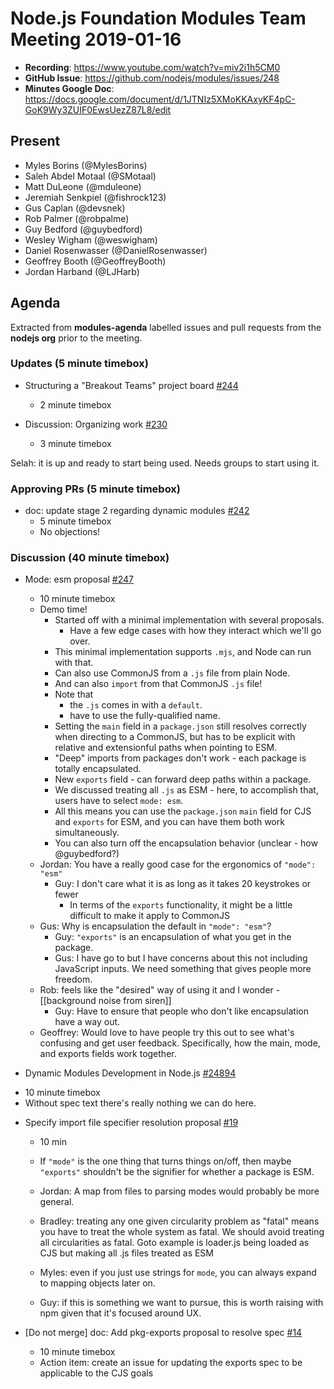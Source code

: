 # Node.js Foundation Modules Team Meeting 2019-01-16

* **Recording**: https://www.youtube.com/watch?v=miv2i1h5CM0
* **GitHub Issue**: https://github.com/nodejs/modules/issues/248
* **Minutes Google Doc**: https://docs.google.com/document/d/1JTNIz5XMoKKAxyKF4pC-GoK9Wy3ZUIF0EwsUezZ87L8/edit

## Present

- Myles Borins (@MylesBorins)
- Saleh Abdel Motaal (@SMotaal)
- Matt DuLeone (@mduleone)
- Jeremiah Senkpiel (@fishrock123)
- Gus Caplan (@devsnek)
- Rob Palmer (@robpalme)
- Guy Bedford (@guybedford)
- Wesley Wigham (@weswigham)
- Daniel Rosenwasser (@DanielRosenwasser)
- Geoffrey Booth (@GeoffreyBooth)
- Jordan Harband (@LJHarb)

## Agenda

Extracted from **modules-agenda** labelled issues and pull requests from the **nodejs org** prior to the meeting.

### Updates (5 minute timebox)

* Structuring a "Breakout Teams" project board [#244](https://github.com/nodejs/modules/issues/244)
  - 2 minute timebox

* Discussion: Organizing work [#230](https://github.com/nodejs/modules/issues/230)
  - 3 minute timebox

Selah: it is up and ready to start being used. Needs groups to start using it.

### Approving PRs (5 minute timebox)

* doc: update stage 2 regarding dynamic modules [#242](https://github.com/nodejs/modules/pull/242)
  - 5 minute timebox
  - No objections!

### Discussion (40 minute timebox)

* Mode: esm proposal [#247](https://github.com/nodejs/modules/issues/247)
  - 10 minute timebox
  - Demo time!
    - Started off with a minimal implementation with several proposals.
      - Have a few edge cases with how they interact which we'll go over.
    - This minimal implementation supports `.mjs`, and Node can run with that.
    - Can also use CommonJS from a `.js` file from plain Node.
    - And can also `import` from that CommonJS `.js` file!
    - Note that
      - the `.js` comes in with a `default`.
      - have to use the fully-qualified name.
    - Setting the `main` field in a `package.json` still resolves correctly when directing to a CommonJS, but has to be explicit with relative and extensionful paths when pointing to ESM.
    - "Deep" imports from packages don't work - each package is totally encapsulated.
    - New `exports` field - can forward deep paths within a package.
    - We discussed treating all `.js` as ESM - here, to accomplish that, users have to select `mode: esm`.
    - All this means you can use the `package.json` `main` field for CJS and `exports` for ESM, and you can have them both work simultaneously.
    - You can also turn off the encapsulation behavior (unclear - how @guybedford?)
  - Jordan: You have a really good case for the ergonomics of `"mode": "esm"`
    - Guy: I don't care what it is as long as it takes 20 keystrokes or fewer
      - In terms of the `exports` functionality, it might be a little difficult to make it apply to CommonJS
  - Gus: Why is encapsulation the default in `"mode": "esm"`?
    - Guy: `"exports"` is an encapsulation of what you get in the package.
    - Gus: I have go to but I have concerns about this not including JavaScript inputs. We need something that gives people more freedom.
  - Rob: feels like the "desired" way of using it and I wonder - \[\[background noise from siren]]
    - Guy: Have to ensure that people who don't like encapsulation have a way out.
  - Geoffrey: Would love to have people try this out to see what's confusing and get user feedback. Specifically, how the main, mode, and exports fields work together.

*  Dynamic Modules Development in Node.js [#24894](https://github.com/nodejs/node/issues/24894)
  - 10 minute timebox
  - Without spec text there's really nothing we can do here.

* Specify import file specifier resolution proposal [#19](https://github.com/nodejs/ecmascript-modules/pull/19)
  - 10 min

  - If `"mode"` is the one thing that turns things on/off, then maybe `"exports"` shouldn't be the signifier for whether a package is ESM.
  - Jordan: A map from files to parsing modes would probably be more general.
  - Bradley: treating any one given circularity problem as "fatal" means you have to treat the whole system as fatal. We should avoid treating all circularities as fatal. Goto example is loader.js being loaded as CJS but making all .js files treated as ESM
  - Myles: even if you just use strings for `mode`, you can always expand to mapping objects later on.
  - Guy: if this is something we want to pursue, this is worth raising with npm given that it's focused around UX.

* \[Do not merge\] doc: Add pkg-exports proposal to resolve spec [#14](https://github.com/nodejs/ecmascript-modules/pull/14)
  - 10 minute timebox
  - Action item: create an issue for updating the exports spec to be applicable to the CJS goals
